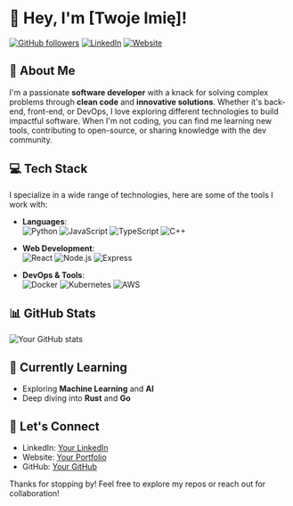 # 👋 Hey, I'm [Twoje Imię]! 

[![GitHub followers](https://img.shields.io/github/followers/your-username?label=Follow&style=social)](https://github.com/your-username)
[![LinkedIn](https://img.shields.io/badge/LinkedIn-Connect-blue)](https://www.linkedin.com/in/twoj-linkedin/)
[![Website](https://img.shields.io/badge/Portfolio-Visit%20My%20Website-green)](https://yourwebsite.com)

## 🚀 About Me

I'm a passionate **software developer** with a knack for solving complex problems through **clean code** and **innovative solutions**. Whether it's back-end, front-end, or DevOps, I love exploring different technologies to build impactful software. When I'm not coding, you can find me learning new tools, contributing to open-source, or sharing knowledge with the dev community.

## 💻 Tech Stack

I specialize in a wide range of technologies, here are some of the tools I work with:

- **Languages**:  
  ![Python](https://img.shields.io/badge/Python-3776AB?style=for-the-badge&logo=python&logoColor=white)
  ![JavaScript](https://img.shields.io/badge/JavaScript-F7DF1E?style=for-the-badge&logo=javascript&logoColor=black)
  ![TypeScript](https://img.shields.io/badge/TypeScript-007ACC?style=for-the-badge&logo=typescript&logoColor=white)
  ![C++](https://img.shields.io/badge/C++-00599C?style=for-the-badge&logo=cplusplus&logoColor=white)
  
- **Web Development**:  
  ![React](https://img.shields.io/badge/React-20232A?style=for-the-badge&logo=react&logoColor=61DAFB)
  ![Node.js](https://img.shields.io/badge/Node.js-43853D?style=for-the-badge&logo=node-dot-js&logoColor=white)
  ![Express](https://img.shields.io/badge/Express.js-404D59?style=for-the-badge)
  
- **DevOps & Tools**:  
  ![Docker](https://img.shields.io/badge/Docker-2496ED?style=for-the-badge&logo=docker&logoColor=white)
  ![Kubernetes](https://img.shields.io/badge/Kubernetes-326CE5?style=for-the-badge&logo=kubernetes&logoColor=white)
  ![AWS](https://img.shields.io/badge/AWS-232F3E?style=for-the-badge&logo=amazon-aws&logoColor=white)

## 📊 GitHub Stats

![Your GitHub stats](https://github-readme-stats.vercel.app/api?username=your-username&show_icons=true&theme=radical)

## 🌱 Currently Learning

- Exploring **Machine Learning** and **AI**
- Deep diving into **Rust** and **Go**

## 🤝 Let's Connect

- LinkedIn: [Your LinkedIn](https://www.linkedin.com/in/twoj-linkedin/)
- Website: [Your Portfolio](https://yourwebsite.com)
- GitHub: [Your GitHub](https://github.com/your-username)

Thanks for stopping by! Feel free to explore my repos or reach out for collaboration!
